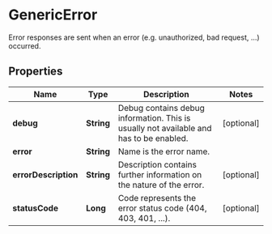

# GenericError

Error responses are sent when an error (e.g. unauthorized, bad request, ...) occurred.
## Properties

Name | Type | Description | Notes
------------ | ------------- | ------------- | -------------
**debug** | **String** | Debug contains debug information. This is usually not available and has to be enabled. |  [optional]
**error** | **String** | Name is the error name. | 
**errorDescription** | **String** | Description contains further information on the nature of the error. |  [optional]
**statusCode** | **Long** | Code represents the error status code (404, 403, 401, ...). |  [optional]




